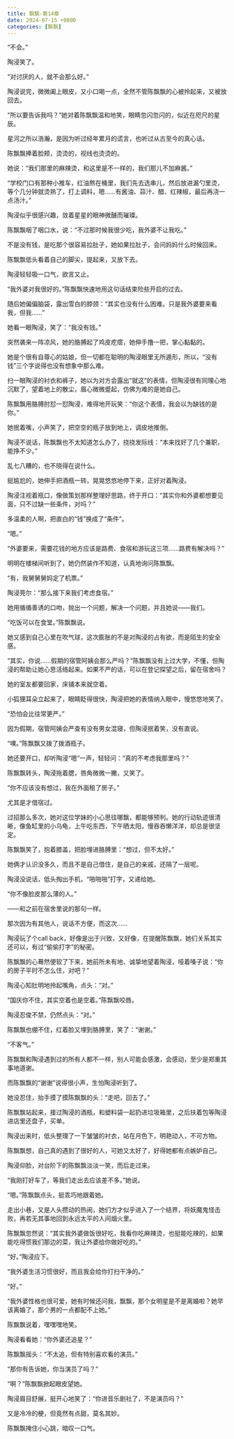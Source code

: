 ```yaml
---
title: 飘飘-第14章
date: 2024-07-15 +0800
categories: [飘飘]
---
```


“不会。”

陶浸笑了。

“对讨厌的人，就不会那么好。”

陶浸说完，微微阖上眼皮，又小口喝一点，全然不管陈飘飘的心被拎起来，又被放回去。

“所以要告诉我吗？”她对着陈飘飘温和地笑，眼睛忽闪忽闪的，似近在咫尺的星辰。

星河之所以浩瀚，是因为听过经年累月的谎言，也听过从古至今的真心话。

陈飘飘捧着脸颊，烫烫的，视线也烫烫的。

她说：“我们那里的麻辣烫，和这里是不一样的，我们那儿不加麻酱。”

“学校门口有那种小推车，红油熬在桶里，我们先去选串儿，然后放进漏勺里烫，等个几分钟就烫熟了，打上调料，嗯……有酱油、蒜汁、醋、红辣椒，最后再浇一点汤汁。”

陶浸似乎很感兴趣，敛着星星的眼神微醺而璀璨。

陈飘飘咽了咽口水，说：“不过那时候我很少吃，我外婆不让我吃。”

不是没有钱，是吃那个很容易拉肚子，她如果拉肚子，会问妈妈什么时候回来。

陈飘飘低头看着自己的脚尖，提起来，又放下去。

陶浸轻轻吸一口气，欲言又止。

“我外婆对我很好的。”陈飘飘快速地用这句话结束险些开启的过去。

随后她偏偏脑袋，露出雪白的脖颈：“其实也没有什么困难。只是我外婆要来看我，但我……”

她看一眼陶浸，笑了：“我没有钱。”

突然袭来一阵凉风，她的胳膊起了鸡皮疙瘩，她伸手撸一把，掌心黏黏的。

她是个很有自尊心的姑娘，但一切都在聪明的陶浸眼里无所遁形，所以，“没有钱”三个字说得也没有想象中那么难。

扫一眼陶浸的衬衣和裤子，她以为对方会露出“就这”的表情，但陶浸很有同理心地沉默了，望着地上的散尘，眉心微微蹙起，仿佛为难的是她自己。

陈飘飘用胳膊肘怼一怼陶浸，难得地开玩笑：“你这个表情，我会以为缺钱的是你。”

她抿着嘴，小声笑了，把空空的瓶子放到地上，调皮地推倒。

陶浸不说话，陈飘飘也不太知道怎么办了，挠挠发际线：“本来找好了几个兼职，能挣不少。”

乱七八糟的，也不晓得在说什么。

挺尴尬的，她伸手把酒瓶一转，晃晃悠悠地停下来，正好对着陶浸。

陶浸注视着瓶口，像做策划那样整理好思路，终于开口：“其实你和外婆都想要见面，只不过缺一些条件，对吗？”

多温柔的人啊，把直白的“钱”换成了“条件”。

“嗯。”

“外婆要来，需要花钱的地方应该是路费、食宿和游玩这三项……路费有解决吗？”

明明在楼梯间听到了，她仍然装作不知道，认真地询问陈飘飘。

“有，我舅舅舅妈定了机票。”

陶浸莞尔：“那么接下来我们考虑食宿。”

她用循循善诱的口吻，抛出一个问题，解决一个问题，并且她说——我们。

“吃饭可以在食堂。”陈飘飘说。

她又感到自己心里在吹气球，这次膨胀的不是对陶浸的占有欲，而是陌生的安全感。

“其实，你说……假期的宿管阿姨会那么严吗？”陈飘飘没有上过大学，不懂，但陶浸的帮助让她心思活络起来。如果不严的话，可以在登记探望之后，留在宿舍吗？

她的室友都要回家，床铺本来就空着。

小狐狸耳朵立起来了，眼睛眨得很快，陶浸把她的表情纳入眼中，慢悠悠地笑了。

“恐怕会比往常更严。”

因为假期，宿管阿姨会严查有没有男女混寝，但陶浸抿着笑，没有直说。

“噢。”陈飘飘又拨了拨酒瓶子。

她还要开口，却听陶浸“嗯”一声，轻轻问：“真的不考虑我那里吗？”

陈飘飘转头，陶浸拖着腮，唇角微微一撇，又笑了。

“你不应该没有想过，我在外面租了房子。”

尤其是才借宿过。

过招那么多次，她对这位学妹的小心思往哪飘，都能够预判。她的行动轨迹很清晰，像鱼缸里的小乌龟，上午吃东西，下午晒太阳，慢吞吞懒洋洋，却总是很坚定。

陈飘飘笑了，抱着膝盖，把脸埋进胳膊里：“想过，但不太好。”

她俩才认识没多久，而且不是自己借住，是自己的亲戚，还隔了一层呢。

陶浸没说话，低头掏出手机，“啪啪啪”打字，又递给她。

“你不像脸皮那么薄的人。”

——和之前在宿舍里说的那句一样。

那次因为有其他人，说话不方便，而这次……

陶浸玩了个call back，好像是出于兴致，又好像，在提醒陈飘飘，她们关系其实还可以，有过“偷偷打字”的秘密。

陈飘飘的心蓦然便软了下来，她前所未有地、诚挚地望着陶浸，哑着嗓子说：“你的房子平时不怎么住，对吧？”

陶浸心知肚明地拎起嘴角，点头：“对。”

“国庆你不住，其实空着也是空着。”陈飘飘咬唇。

陶浸忍俊不禁，仍然点头：“对。”

陈飘飘也绷不住，红着脸又埋到胳膊里，笑了：“谢谢。”

“不客气。”

陈飘飘和陶浸遇到过的所有人都不一样，别人可能会感激，会感动，至少是郑重其事地道谢。

而陈飘飘的“谢谢”说得很小声，生怕陶浸听到了。

她没忍住，抬手摸了摸陈飘飘的头：“走吧，回去了。”

陈飘飘站起来，接过陶浸的酒瓶，和塑料袋一起扔进垃圾箱里，之后扶着包等陶浸进店里还盘子，买单。

陶浸出来时，低头整理了一下皱皱的衬衣，站在月色下，明艳动人，不可方物。

陈飘飘想，自己真的遇到了很好的人，可她又太好了，好得她都有点嫉妒自己。

陶浸仰脸，对台阶下的陈飘飘淡淡一笑，而后走过来。

“我刚打好车了，等我们走出去应该差不多。”她说。

“嗯。”陈飘飘点头，挺乖巧地跟着她。

走出小巷，又是人头攒动的热闹，她们方才似乎进入了一个结界，将妖魔鬼怪击败，再若无其事地回到永远太平的人间烟火里。

陈飘飘忽然说：“其实我外婆做饭很好吃，我看你吃麻辣烫，也挺能吃辣的，如果能吃得惯我们那边的菜，我让外婆给你做好吃的。”

“好。”陶浸应下。

“我外婆生活习惯很好，而且我会给你打扫干净的。”

“好。”

“我外婆性格也很可爱，她有时候还问我，飘飘，那个女明星是不是离婚啦？她早该离婚了，那个男的一点都配不上她。”

陈飘飘说着，嘿嘿嘿地笑。

陶浸看看她：“你外婆还追星？”

陈飘飘摇头：“不太追，但有特别喜欢看的演员。”

“那你有告诉她，你当演员了吗？”

“啊？”陈飘飘掀起眼皮望她。

陶浸眉目舒展，挺开心地笑了：“你进音乐剧社了，不是演员吗？”

又是冷冷的梗，但竟然有点甜，莫名其妙。

陈飘飘掩住小心跳，暗叹一口气。

